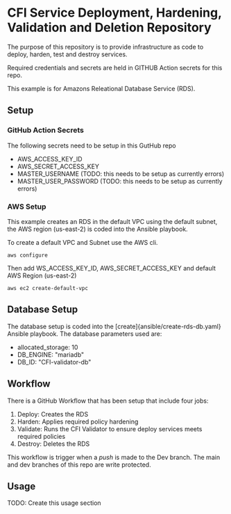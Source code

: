 # CFI Service Deployment, Hardening, Validation and Deletion Repository

The purpose of this repository is to provide infrastructure as code to deploy, harden, test and destroy services.

Required credentials and secrets are held in GITHUB Action secrets for this repo. 

This example is for Amazons Releational Database Service (RDS). 

## Setup

### GitHub Action Secrets

The following secrets need to be setup in this GutHub repo

* AWS_ACCESS_KEY_ID
* AWS_SECRET_ACCESS_KEY
* MASTER_USERNAME (TODO: this needs to be setup as currently errors)
* MASTER_USER_PASSWORD (TODO: this needs to be setup as currently errors)

### AWS Setup

This example creates an RDS in the default VPC using the default subnet, the AWS region (us-east-2) is coded into the Ansible playbook.

To create a default VPC and Subnet use the AWS cli.

```shell
aws configure
```
Then add WS_ACCESS_KEY_ID, AWS_SECRET_ACCESS_KEY and default AWS Region (us-east-2)

```shell
aws ec2 create-default-vpc
```

## Database Setup

The database setup is coded into the [create]{ansible/create-rds-db.yaml} Ansible playbook. The database parameters used are:

 * allocated_storage: 10 
 * DB_ENGINE: "mariadb"
 * DB_ID: "CFI-validator-db"


## Workflow

There is a GitHub Workflow that has been setup that include four jobs:

1. Deploy: Creates the RDS
2. Harden: Applies required policy hardening
3. Validate: Runs the CFI Validator to ensure deploy services meets required policies
4. Destroy: Deletes the RDS

This workflow is trigger when a *push* is made to the Dev branch. The main and dev branches of this repo are write protected.


## Usage

TODO: Create this usage section
